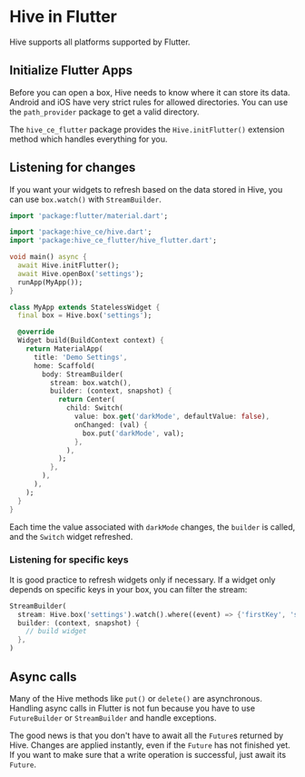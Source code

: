 # Hive in Flutter

Hive supports all platforms supported by Flutter.

## Initialize Flutter Apps

Before you can open a box, Hive needs to know where it can store its data. Android and iOS have very strict rules for allowed directories. You can use the `path_provider` package to get a valid directory.

The `hive_ce_flutter` package provides the `Hive.initFlutter()` extension method which handles everything for you.

## Listening for changes

If you want your widgets to refresh based on the data stored in Hive, you can use `box.watch()` with `StreamBuilder`.

```dart
import 'package:flutter/material.dart';

import 'package:hive_ce/hive.dart';
import 'package:hive_ce_flutter/hive_flutter.dart';

void main() async {
  await Hive.initFlutter();
  await Hive.openBox('settings');
  runApp(MyApp());
}

class MyApp extends StatelessWidget {
  final box = Hive.box('settings');

  @override
  Widget build(BuildContext context) {
    return MaterialApp(
      title: 'Demo Settings',
      home: Scaffold(
        body: StreamBuilder(
          stream: box.watch(),
          builder: (context, snapshot) {
            return Center(
              child: Switch(
                value: box.get('darkMode', defaultValue: false),
                onChanged: (val) {
                  box.put('darkMode', val);
                },
              ),
            );
          },
        ),
      ),
    );
  }
}
```

Each time the value associated with `darkMode` changes, the `builder` is called, and the `Switch` widget refreshed.

### Listening for specific keys

It is good practice to refresh widgets only if necessary. If a widget only depends on specific keys in your box, you can filter the stream:

```dart
StreamBuilder(
  stream: Hive.box('settings').watch().where((event) => {'firstKey', 'secondKey'}.contains(event.key)),
  builder: (context, snapshot) {
    // build widget
  },
)
```

## Async calls

Many of the Hive methods like `put()` or `delete()` are asynchronous. Handling async calls in Flutter is not fun because you have to use `FutureBuilder` or `StreamBuilder` and handle exceptions.

The good news is that you don't have to await all the `Future`s returned by Hive. Changes are applied instantly, even if the `Future` has not finished yet. If you want to make sure that a write operation is successful, just await its `Future`.

